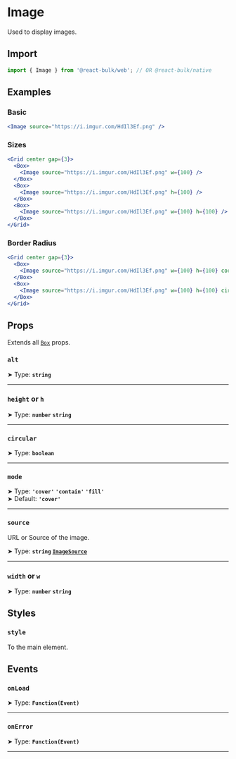 # Image

Used to display images.

## Import

```jsx
import { Image } from '@react-bulk/web'; // OR @react-bulk/native
```

## Examples

### Basic
```jsx live
<Image source="https://i.imgur.com/HdIl3Ef.png" />
```

### Sizes

```jsx live
<Grid center gap={3}>
  <Box>
    <Image source="https://i.imgur.com/HdIl3Ef.png" w={100} />
  </Box>
  <Box>
    <Image source="https://i.imgur.com/HdIl3Ef.png" h={100} />
  </Box>
  <Box>
    <Image source="https://i.imgur.com/HdIl3Ef.png" w={100} h={100} />
  </Box>
</Grid>
```

### Border Radius

```jsx live
<Grid center gap={3}>
  <Box>
    <Image source="https://i.imgur.com/HdIl3Ef.png" w={100} h={100} corners={2} />
  </Box>
  <Box>
    <Image source="https://i.imgur.com/HdIl3Ef.png" w={100} h={100} circular />
  </Box>
</Grid>
```

## Props

Extends all [`Box`](/docs/core/box#props) props.

### **`alt`**

➤ Type: **`string`** <br/>

---

### **`height`** or **`h`**

➤ Type: **`number` `string`** <br/>

---

### **`circular`**

➤ Type: **`boolean`** <br/>

---

### **`mode`**

➤ Type: **`'cover'` `'contain'` `'fill'`** <br/>
➤ Default: **`'cover'`** <br/>

---

### **`source`**

URL or Source of the image.

➤ Type: **`string` [`ImageSource`](https://reactnative.dev/docs/image#source)** <br/>

---

### **`width`** or **`w`**

➤ Type: **`number` `string`** <br/>


## Styles

### **`style`**
To the main element.

## Events

### **`onLoad`**

➤ Type: **`Function(Event)`** <br/>

---

### **`onError`**

➤ Type: **`Function(Event)`** <br/>

---
